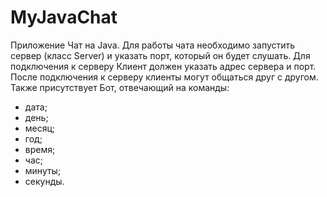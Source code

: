 # MyJavaChat

Приложение Чат на Java. Для работы чата необходимо запустить сервер (класс Server) и указать порт, который он будет слушать. Для подключения 
к серверу Клиент должен указать адрес сервера и порт. После подключения к серверу клиенты могут общаться друг с другом. 
Также присутствует Бот, отвечающий на команды:
- дата;
- день;
- месяц;
- год;
- время;
- час;
- минуты;
- секунды.
